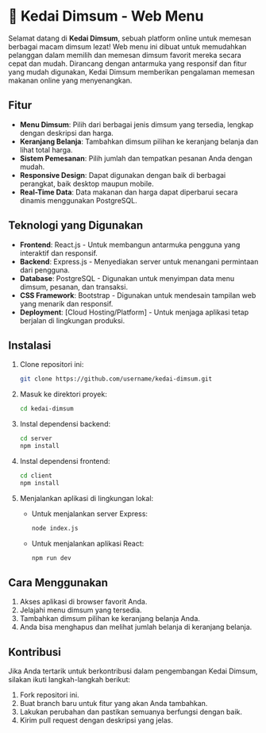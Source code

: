 # 🏪 Kedai Dimsum - Web Menu

Selamat datang di **Kedai Dimsum**, sebuah platform online untuk memesan berbagai macam dimsum lezat! Web menu ini dibuat untuk memudahkan pelanggan dalam memilih dan memesan dimsum favorit mereka secara cepat dan mudah. Dirancang dengan antarmuka yang responsif dan fitur yang mudah digunakan, Kedai Dimsum memberikan pengalaman memesan makanan online yang menyenangkan.

## Fitur

- **Menu Dimsum**: Pilih dari berbagai jenis dimsum yang tersedia, lengkap dengan deskripsi dan harga.
- **Keranjang Belanja**: Tambahkan dimsum pilihan ke keranjang belanja dan lihat total harga.
- **Sistem Pemesanan**: Pilih jumlah dan tempatkan pesanan Anda dengan mudah.
- **Responsive Design**: Dapat digunakan dengan baik di berbagai perangkat, baik desktop maupun mobile.
- **Real-Time Data**: Data makanan dan harga dapat diperbarui secara dinamis menggunakan PostgreSQL.

## Teknologi yang Digunakan

- **Frontend**: React.js - Untuk membangun antarmuka pengguna yang interaktif dan responsif.
- **Backend**: Express.js - Menyediakan server untuk menangani permintaan dari pengguna.
- **Database**: PostgreSQL - Digunakan untuk menyimpan data menu dimsum, pesanan, dan transaksi.
- **CSS Framework**: Bootstrap - Digunakan untuk mendesain tampilan web yang menarik dan responsif.
- **Deployment**: [Cloud Hosting/Platform] - Untuk menjaga aplikasi tetap berjalan di lingkungan produksi.

## Instalasi

1. Clone repositori ini:

   ```bash
   git clone https://github.com/username/kedai-dimsum.git
   ```

2. Masuk ke direktori proyek:

   ```bash
   cd kedai-dimsum
   ```

3. Instal dependensi backend:

   ```bash
   cd server
   npm install
   ```

4. Instal dependensi frontend:

   ```bash
   cd client
   npm install
   ```

5. Menjalankan aplikasi di lingkungan lokal:

   - Untuk menjalankan server Express:

     ```bash
     node index.js
     ```

   - Untuk menjalankan aplikasi React:

     ```bash
     npm run dev
     ```

## Cara Menggunakan

1. Akses aplikasi di browser favorit Anda.
2. Jelajahi menu dimsum yang tersedia.
3. Tambahkan dimsum pilihan ke keranjang belanja Anda.
4. Anda bisa menghapus dan melihat jumlah belanja di keranjang belanja.

## Kontribusi

Jika Anda tertarik untuk berkontribusi dalam pengembangan Kedai Dimsum, silakan ikuti langkah-langkah berikut:

1. Fork repositori ini.
2. Buat branch baru untuk fitur yang akan Anda tambahkan.
3. Lakukan perubahan dan pastikan semuanya berfungsi dengan baik.
4. Kirim pull request dengan deskripsi yang jelas.
